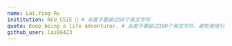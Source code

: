 ```yaml
---
name: Lai,Ying-Ru
institution: NCU_CSIE 🚩 # 长度不要超过58个英文字符
quote: Keep being a life adventurer. # 长度不要超过100个英文字符，避免使用引号(")以保证格式保持不变。
github_user: lai86423
---
```

